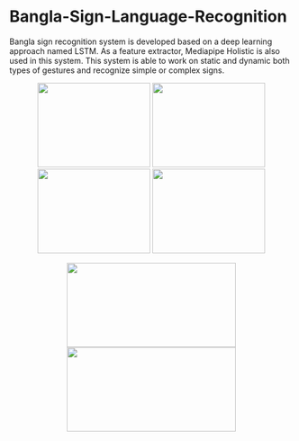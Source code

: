 # Bangla-Sign-Language-Recognition
Bangla sign recognition system is developed based on a deep learning approach named LSTM. As a feature extractor, Mediapipe Holistic is also used in this system. This system is able to work on static and dynamic both types of gestures and recognize simple or complex signs.

<p align="center">
  <img src=https://user-images.githubusercontent.com/43060004/179276570-5b054df2-84f2-4a54-8c73-9002a60b9042.jpg width="200" height="150"/>
  <img src=https://user-images.githubusercontent.com/43060004/179276576-49dd19fc-c0c3-4c27-bb5d-4dbcdb91ec2d.jpg width="200" height="150"/>
  <img src=https://user-images.githubusercontent.com/43060004/179276581-28ebf096-3b2f-433e-a6a0-6ad38df828d4.jpg width="200" height="150"/>
  <img src=https://user-images.githubusercontent.com/43060004/179276587-54089806-979b-472c-8003-b1cfc37fba73.jpg width="200" height="150"/>
</p>

<p align="center">
  <img src=https://user-images.githubusercontent.com/43060004/179276593-ccf70c0f-fbe3-4882-b1c5-46097c0960f4.png width="300" height="150"/>
  <img src=https://user-images.githubusercontent.com/43060004/179276597-c5467b13-12f5-49ea-979a-f4fcf7bc4c01.png width="300" height="150"/>
</p>
